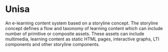 # Unisa
An e-learning content system based on a storyline concept. The storyline concept defines a flow and taxonomy of learning content which can include number of primitive or composite assets. These assets can include multimedia, learning content as static HTML pages, interactive graphs, LTI components and other storyline components.
